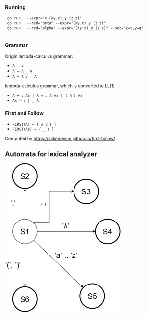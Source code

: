 ### Running
```
 go run . --expr="x_(λy.x)_y_(z_z)"
 go run . --red="beta" --expr="(λy.x)_y_(z_z)" 
 go run . --red="alpha" --expr="(λy.x)_y_(z_z)" --sub="z=t,y=q"  
 
```


### Grammar

Origin lambda-calculus grammar:

* `Λ ⟶ v`
* `Λ ⟶ Λ _ Λ`
* `Λ ⟶ λ v . Λ`

lambda-calculus grammar, which is converted to LL(1) 
* `Λ ⟶ v Λs | λ v . Λ Λs | ( Λ ) Λs`
* `Λs ⟶ ε | _ Λ`


###  First and Follow
* `FIRST(Λ) = { λ v ( }`
* `FIRST(Λs) = { _ ε }`

Computed by https://mikedevice.github.io/first-follow/

## Automata for lexical analyzer

![Lexical Analyzer Automata](https://github.com/DamirJann/lambda-calculus-parser/blob/master/img/automata_for_lexical_analyzer.drawio.png)


